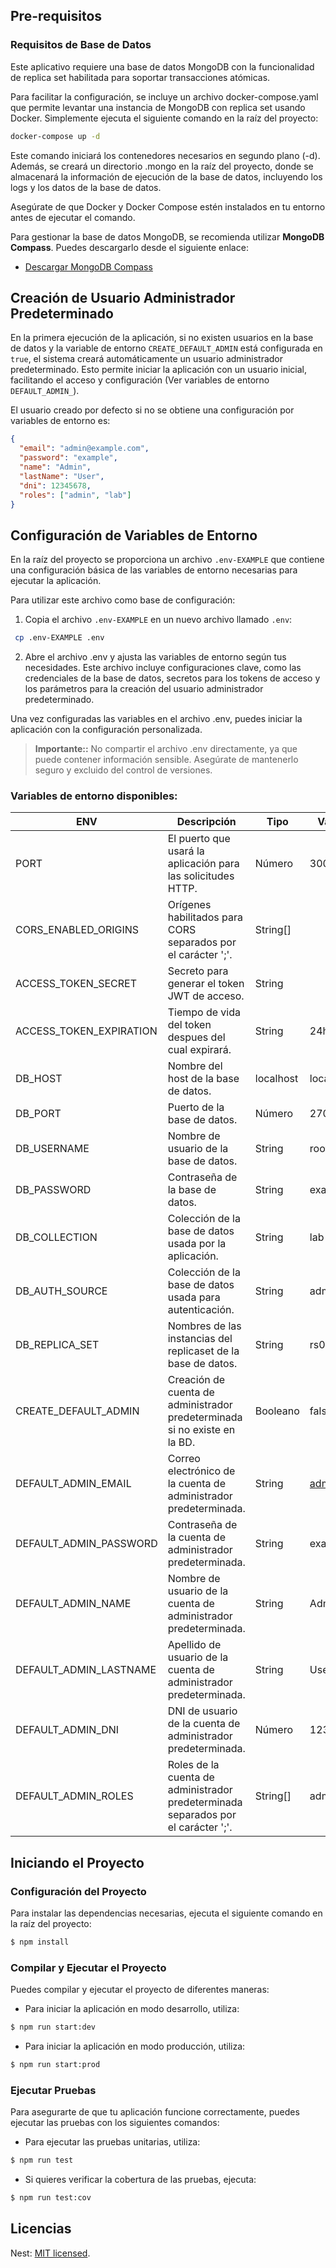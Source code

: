 ## Pre-requisitos

### Requisitos de Base de Datos
Este aplicativo requiere una base de datos MongoDB con la funcionalidad de replica set habilitada para soportar transacciones atómicas.

Para facilitar la configuración, se incluye un archivo docker-compose.yaml que permite levantar una instancia de MongoDB con replica set usando Docker. Simplemente ejecuta el siguiente comando en la raíz del proyecto:

```bash
docker-compose up -d
```

Este comando iniciará los contenedores necesarios en segundo plano (-d). Además, se creará un directorio .mongo en la raíz del proyecto, donde se almacenará la información de ejecución de la base de datos, incluyendo los logs y los datos de la base de datos.

Asegúrate de que Docker y Docker Compose estén instalados en tu entorno antes de ejecutar el comando.

Para gestionar la base de datos MongoDB, se recomienda utilizar **MongoDB Compass**. Puedes descargarlo desde el siguiente enlace:

- [Descargar MongoDB Compass](https://www.mongodb.com/try/download/compass)

## Creación de Usuario Administrador Predeterminado

En la primera ejecución de la aplicación, si no existen usuarios en la base de datos y la variable de entorno `CREATE_DEFAULT_ADMIN` está configurada en `true`, el sistema creará automáticamente un usuario administrador predeterminado. Esto permite iniciar la aplicación con un usuario inicial, facilitando el acceso y configuración (Ver variables de entorno `DEFAULT_ADMIN_`).

El usuario creado por defecto si no se obtiene una configuración por variables de entorno es:
```json
{
  "email": "admin@example.com",
  "password": "example",
  "name": "Admin",
  "lastName": "User",
  "dni": 12345678,
  "roles": ["admin", "lab"]
}
```

## Configuración de Variables de Entorno

En la raíz del proyecto se proporciona un archivo `.env-EXAMPLE` que contiene una configuración básica de las variables de entorno necesarias para ejecutar la aplicación.

Para utilizar este archivo como base de configuración:

1. Copia el archivo `.env-EXAMPLE` en un nuevo archivo llamado `.env`:
  ```bash
   cp .env-EXAMPLE .env
  ```

2. Abre el archivo .env y ajusta las variables de entorno según tus necesidades. Este archivo incluye configuraciones clave, como las credenciales de la base de datos, secretos para los tokens de acceso y los parámetros para la creación del usuario administrador predeterminado.

Una vez configuradas las variables en el archivo .env, puedes iniciar la aplicación con la configuración personalizada.

> **Importante::** No compartir el archivo .env directamente, ya que puede contener información sensible. Asegúrate de mantenerlo seguro y excluido del control de versiones.

### Variables de entorno disponibles:

| ENV                     | Descripción                                                                       | Tipo          | Valor por Defecto      |
|-------------------------|-----------------------------------------------------------------------------------|---------------|------------------------|
| PORT                    | El puerto que usará la aplicación para las solicitudes HTTP.                      | Número        | 3000                   |
| CORS_ENABLED_ORIGINS    | Orígenes habilitados para CORS separados por el carácter ';'.                     | String[]      |                        |
| ACCESS_TOKEN_SECRET     | Secreto para generar el token JWT de acceso.                                      | String        |                        |
| ACCESS_TOKEN_EXPIRATION | Tiempo de vida del token despues del cual expirará.                               | String        | 24h                    |
| DB_HOST                 | Nombre del host de la base de datos.                                              | localhost     | localhost              |
| DB_PORT                 | Puerto de la base de datos.                                                       | Número        | 27017                  |
| DB_USERNAME             | Nombre de usuario de la base de datos.                                            | String        | root                   |
| DB_PASSWORD             | Contraseña de la base de datos.                                                   | String        | example                |
| DB_COLLECTION           | Colección de la base de datos usada por la aplicación.                            | String        | lab                    |
| DB_AUTH_SOURCE          | Colección de la base de datos usada para autenticación.                           | String        | admin                  |
| DB_REPLICA_SET          | Nombres de las instancias del replicaset de la base de datos.                     | String        | rs0                    |
| CREATE_DEFAULT_ADMIN    | Creación de cuenta de administrador predeterminada si no existe en la BD.         | Booleano      | false                  |
| DEFAULT_ADMIN_EMAIL     | Correo electrónico de la cuenta de administrador predeterminada.                  | String        | admin@example.com      |
| DEFAULT_ADMIN_PASSWORD  | Contraseña de la cuenta de administrador predeterminada.                          | String        | example                |
| DEFAULT_ADMIN_NAME      | Nombre de usuario de la cuenta de administrador predeterminada.                   | String        | Admin                  |
| DEFAULT_ADMIN_LASTNAME  | Apellido de usuario de la cuenta de administrador predeterminada.                 | String        | User                   |
| DEFAULT_ADMIN_DNI       | DNI de usuario de la cuenta de administrador predeterminada.                      | Número        | 12345678               |
| DEFAULT_ADMIN_ROLES     | Roles de la cuenta de administrador predeterminada separados por el carácter ';'. | String[]      | admin;lab              |


## Iniciando el Proyecto

### Configuración del Proyecto

Para instalar las dependencias necesarias, ejecuta el siguiente comando en la raíz del proyecto:

```bash
$ npm install
```
### Compilar y Ejecutar el Proyecto

Puedes compilar y ejecutar el proyecto de diferentes maneras:

- Para iniciar la aplicación en modo desarrollo, utiliza:
```bash
$ npm run start:dev
```

- Para iniciar la aplicación en modo producción, utiliza:
```bash
$ npm run start:prod
```

### Ejecutar Pruebas
Para asegurarte de que tu aplicación funcione correctamente, puedes ejecutar las pruebas con los siguientes comandos:

- Para ejecutar las pruebas unitarias, utiliza:
```bash
$ npm run test
```

- Si quieres verificar la cobertura de las pruebas, ejecuta:
```bash
$ npm run test:cov
```

## Licencias
Nest: [MIT licensed](https://github.com/nestjs/nest/blob/master/LICENSE).
